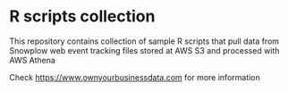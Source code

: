 # R scripts collection
This repository contains collection of sample R scripts that pull data from Snowplow web event tracking files stored at AWS S3 and processed with AWS Athena

Check https://www.ownyourbusinessdata.com for more information
